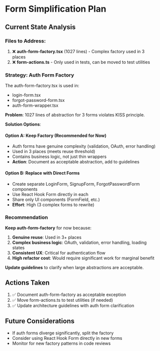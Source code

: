 # Form Simplification Plan

## Current State Analysis

### Files to Address:
1. ❌ **auth-form-factory.tsx** (1027 lines) - Complex factory used in 3 places
2. ❌ **form-actions.ts** - Only used in tests, can be moved to test utilities

### Strategy: Auth Form Factory

The auth-form-factory.tsx is used in:
- login-form.tsx 
- forgot-password-form.tsx
- auth-form-wrapper.tsx

**Problem**: 1027 lines of abstraction for 3 forms violates KISS principle.

**Solution Options**:

#### Option A: Keep Factory (Recommended for Now)
- Auth forms have genuine complexity (validation, OAuth, error handling)
- Used in 3 places (meets reuse threshold)
- Contains business logic, not just thin wrappers
- **Action**: Document as acceptable abstraction, add to guidelines

#### Option B: Replace with Direct Forms
- Create separate LoginForm, SignupForm, ForgotPasswordForm components
- Use React Hook Form directly in each
- Share only UI components (FormField, etc.)
- **Effort**: High (3 complex forms to rewrite)

### Recommendation

**Keep auth-form-factory** for now because:
1. **Genuine reuse**: Used in 3+ places
2. **Complex business logic**: OAuth, validation, error handling, loading states
3. **Consistent UX**: Critical for authentication flow
4. **High refactor cost**: Would require significant work for marginal benefit

**Update guidelines** to clarify when large abstractions are acceptable.

## Actions Taken

1. ✅ Document auth-form-factory as acceptable exception
2. ✅ Move form-actions.ts to test utilities (if needed)
3. ✅ Update architecture guidelines with auth form clarification

## Future Considerations

- If auth forms diverge significantly, split the factory
- Consider using React Hook Form directly in new forms
- Monitor for new factory patterns in code reviews